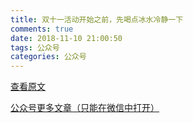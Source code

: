 ```yaml
---
title: 双十一活动开始之前，先喝点冰水冷静一下
comments: true
date: 2018-11-10 21:00:50
tags: 公众号
categories: 公众号
---
```


[查看原文]()

[公众号更多文章（只能在微信中打开）](https://mp.weixin.qq.com/mp/profile_ext?action=home&__biz=MzUyMTg5MjA5OA==&scene=123#wechat_redirect)

<!---more--->